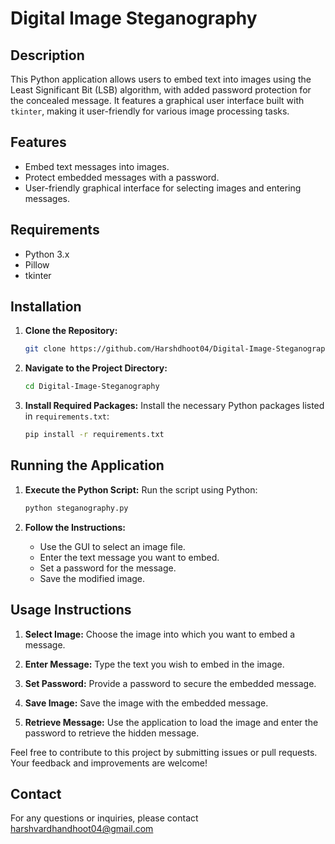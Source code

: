# Digital Image Steganography

## Description
This Python application allows users to embed text into images using the Least Significant Bit (LSB) algorithm, with added password protection for the concealed message. It features a graphical user interface built with `tkinter`, making it user-friendly for various image processing tasks.

## Features
- Embed text messages into images.
- Protect embedded messages with a password.
- User-friendly graphical interface for selecting images and entering messages.

## Requirements
- Python 3.x
- Pillow
- tkinter

## Installation

1. **Clone the Repository:**
   ```bash
   git clone https://github.com/Harshdhoot04/Digital-Image-Steganography.git
   ```

2. **Navigate to the Project Directory:**
   ```bash
   cd Digital-Image-Steganography
   ```

3. **Install Required Packages:**
   Install the necessary Python packages listed in `requirements.txt`:
   ```bash
   pip install -r requirements.txt
   ```

## Running the Application

1. **Execute the Python Script:**
   Run the script using Python:
   ```bash
   python steganography.py
   ```

2. **Follow the Instructions:**
   - Use the GUI to select an image file.
   - Enter the text message you want to embed.
   - Set a password for the message.
   - Save the modified image.

## Usage Instructions

1. **Select Image:**
   Choose the image into which you want to embed a message.

2. **Enter Message:**
   Type the text you wish to embed in the image.

3. **Set Password:**
   Provide a password to secure the embedded message.

4. **Save Image:**
   Save the image with the embedded message.

5. **Retrieve Message:**
   Use the application to load the image and enter the password to retrieve the hidden message.



Feel free to contribute to this project by submitting issues or pull requests. Your feedback and improvements are welcome!


## Contact

For any questions or inquiries, please contact harshvardhandhoot04@gmail.com
